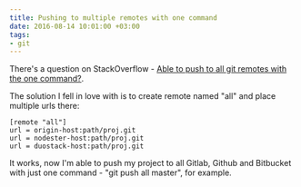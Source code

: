 ```yaml
---
title: Pushing to multiple remotes with one command
date: 2016-08-14 10:01:00 +03:00
tags:
- git
---
```


There's a question on StackOverflow - [Able to push to all git remotes with the one command?][ques].

The solution I fell in love with is to create remote named "all" and place multiple urls there:

    [remote "all"]
    url = origin-host:path/proj.git
    url = nodester-host:path/proj.git
    url = duostack-host:path/proj.git

It works, now I'm able to push my project to all Gitlab, Github and Bitbucket with just one command - "git push all master", for example.


[ques]: http://stackoverflow.com/questions/5785549/able-to-push-to-all-git-remotes-with-the-one-command